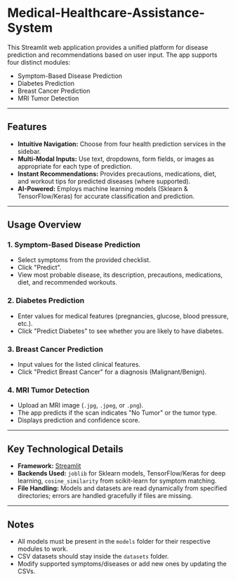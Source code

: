 # Medical-Healthcare-Assistance-System

This Streamlit web application provides a unified platform for disease prediction and recommendations based on user input. The app supports four distinct modules:
- Symptom-Based Disease Prediction
- Diabetes Prediction
- Breast Cancer Prediction
- MRI Tumor Detection

---

## Features

- **Intuitive Navigation:** Choose from four health prediction services in the sidebar.
- **Multi-Modal Inputs:** Use text, dropdowns, form fields, or images as appropriate for each type of prediction.
- **Instant Recommendations:** Provides precautions, medications, diet, and workout tips for predicted diseases (where supported).
- **AI-Powered:** Employs machine learning models (Sklearn & TensorFlow/Keras) for accurate classification and prediction.

---

## Usage Overview

### 1. Symptom-Based Disease Prediction

- Select symptoms from the provided checklist.
- Click "Predict".
- View most probable disease, its description, precautions, medications, diet, and recommended workouts.

### 2. Diabetes Prediction

- Enter values for medical features (pregnancies, glucose, blood pressure, etc.).
- Click "Predict Diabetes" to see whether you are likely to have diabetes.

### 3. Breast Cancer Prediction

- Input values for the listed clinical features.
- Click "Predict Breast Cancer" for a diagnosis (Malignant/Benign).

### 4. MRI Tumor Detection

- Upload an MRI image (`.jpg`, `.jpeg`, or `.png`).
- The app predicts if the scan indicates "No Tumor" or the tumor type.
- Displays prediction and confidence score.

---

## Key Technological Details

- **Framework:** [Streamlit](https://streamlit.io/)
- **Backends Used:** `joblib` for Sklearn models, TensorFlow/Keras for deep learning, `cosine_similarity` from scikit-learn for symptom matching.
- **File Handling:** Models and datasets are read dynamically from specified directories; errors are handled gracefully if files are missing.

---

## Notes

- All models must be present in the `models` folder for their respective modules to work.
- CSV datasets should stay inside the `datasets` folder.
- Modify supported symptoms/diseases or add new ones by updating the CSVs.


